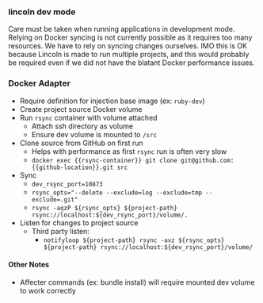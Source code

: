 ### lincoln dev mode

Care must be taken when running applications in development mode. Relying on
Docker syncing is not currently possible as it requires too many resources. We
have to rely on syncing changes ourselves. IMO this is OK because Lincoln is
made to run multiple projects, and this would probably be required even if we
did not have the blatant Docker performance issues.

### Docker Adapter

- Require definition for injection base image (ex: `ruby-dev`)
- Create project source Docker volume
- Run `rsync` container with volume attached
  - Attach ssh directory as volume
  - Ensure dev volume is mounted to `/src`
- Clone source from GitHub on first run
  - Helps with performance as first `rsync` run is often very slow
  - `docker exec {{rsync-container}} git clone git@github.com:{{github-location}}.git src`
- Sync
  - `dev_rsync_port=10873`
  - `rsync_opts="--delete --exclude=log --exclude=tmp --exclude=.git"`
  - `rsync -aqzP ${rsync_opts} ${project-path} rsync://localhost:${dev_rsync_port}/volume/.`
- Listen for changes to project source
  - Third party listen:
    - `notifyloop ${project-path} rsync -avz ${rsync_opts} ${project-path} rsync://localhost:${dev_rsync_port}/volume/`

#### Other Notes

- Affecter commands (ex: bundle install) will require mounted dev volume to work
  correctly

